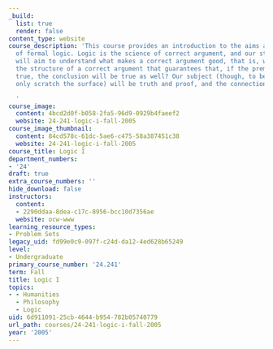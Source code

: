 ```yaml
---
_build:
  list: true
  render: false
content_type: website
course_description: 'This course provides an introduction to the aims and techniques
  of formal logic. Logic is the science of correct argument, and our study of logic
  will aim to understand what makes a correct argument good, that is, what is it about
  the structure of a correct argument that guarantees that, if the premises are all
  true, the conclusion will be true as well? Our subject (though, to be sure, we can
  only scratch the surface) will be truth and proof, and the connection between them.

  '
course_image:
  content: 4bcd2d0f-b058-2fa5-96d9-0929b4faeef2
  website: 24-241-logic-i-fall-2005
course_image_thumbnail:
  content: 84cd578c-61dc-5ae6-c475-58a387451c38
  website: 24-241-logic-i-fall-2005
course_title: Logic I
department_numbers:
- '24'
draft: true
extra_course_numbers: ''
hide_download: false
instructors:
  content:
  - 2290ddaa-8dea-c17c-8956-bcc10d7356ae
  website: ocw-www
learning_resource_types:
- Problem Sets
legacy_uid: fd99e0c9-097f-c24d-da12-4ed628b65249
level:
- Undergraduate
primary_course_number: '24.241'
term: Fall
title: Logic I
topics:
- - Humanities
  - Philosophy
  - Logic
uid: 6d911091-25cb-4644-b954-782b05740779
url_path: courses/24-241-logic-i-fall-2005
year: '2005'
---
```

